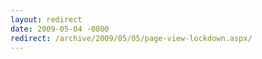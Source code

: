 ```yaml
---
layout: redirect
date: 2009-05-04 -0800
redirect: /archive/2009/05/05/page-view-lockdown.aspx/
---
```

